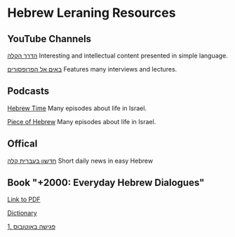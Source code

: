 # Hebrew Leraning Resources

## YouTube Channels


[הדרך הקלה](https://www.youtube.com/@ezway) Interesting and intellectual content presented in simple language.

[באים אל הפרופסורים](https://www.youtube.com/@AlexTseitlin) Features many interviews and lectures.

## Podcasts

[Hebrew Time](https://hebrewtime.squarespace.com/) Many episodes about life in Israel.

[Piece of Hebrew](https://www.youtube.com/@PieceofHebrew/videos) Many episodes about life in Israel.

## Offical
[חדשון בעברית קלה](https://hadshon.edu.gov.il/) Short daily news in easy Hebrew
## Book "+2000: Everyday Hebrew Dialogues"

[Link to PDF](https://www.pdfdrive.com/2000-everyday-hebrew-dialogues-hebrew-edition-book-only-e188142270.html)

[Dictionary](https://www.pdfdrive.com/2000-a-dictionary-for-learners-of-hebrew-e188445447.html)

[1. פגישה באוטובוס](https://www.youtube.com/watch?v=ZuA1ITIFywQ)
